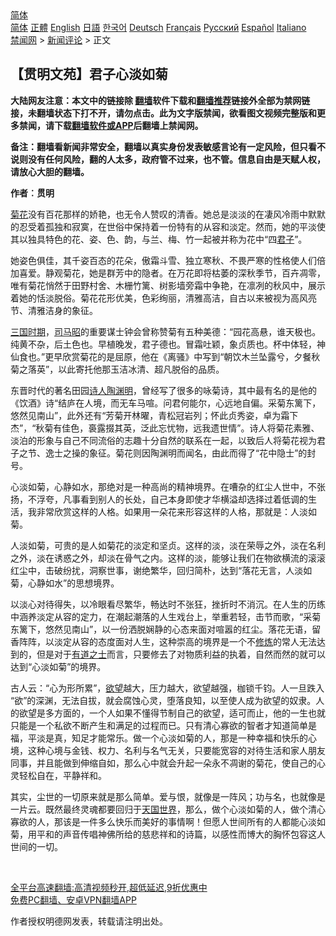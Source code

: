  <!-- 面包屑导航 --> <div class="breadcrumb"><!-- GTranslate: https://gtranslate.io/ -->  <div class="switcher notranslate">  <div class="selected">  <a href="#" onclick="return false;"> 简体</a>  </div>  <div class="option">  <a href="https://www.bannedbook.org" onclick="doGTranslate('zh-CN|zh-CN');jQuery('div.switcher div.selected a').html(jQuery(this).html());return false;" title="简体中文" class="nturl selected"> 简体</a>  <a href="https://www.bannedbook.org/zh-tw/" onclick="doGTranslate('zh-CN|zh-TW');jQuery('div.switcher div.selected a').html(jQuery(this).html());return false;" title="繁體中文" class="nturl"> 正體</a>  <a href="https://www.bannedbook.org/en/" onclick="doGTranslate('zh-CN|en');jQuery('div.switcher div.selected a').html(jQuery(this).html());return false;" title="English" class="nturl"> English</a>  <a href="https://www.bannedbook.org/ja/" onclick="doGTranslate('zh-CN|ja');jQuery('div.switcher div.selected a').html(jQuery(this).html());return false;" title="日本語" class="nturl"> 日語</a>  <a href="https://www.bannedbook.org/ko/" onclick="doGTranslate('zh-CN|ko');jQuery('div.switcher div.selected a').html(jQuery(this).html());return false;" title="한국어" class="nturl"> 한국어</a>  <a href="https://www.bannedbook.org/de/" onclick="doGTranslate('zh-CN|de');jQuery('div.switcher div.selected a').html(jQuery(this).html());return false;" title="Deutsch" class="nturl"> Deutsch</a>  <a href="https://www.bannedbook.org/fr/" onclick="doGTranslate('zh-CN|fr');jQuery('div.switcher div.selected a').html(jQuery(this).html());return false;" title="Français" class="nturl"> Français</a>  <a href="https://www.bannedbook.org/ru/" onclick="doGTranslate('zh-CN|ru');jQuery('div.switcher div.selected a').html(jQuery(this).html());return false;" title="Русский" class="nturl"> Русский</a>  <a href="https://www.bannedbook.org/es/" onclick="doGTranslate('zh-CN|es');jQuery('div.switcher div.selected a').html(jQuery(this).html());return false;" title="Español" class="nturl"> Español</a>  <a href="https://www.bannedbook.org/it/" onclick="doGTranslate('zh-CN|it');jQuery('div.switcher div.selected a').html(jQuery(this).html());return false;" title="Italiano" class="nturl"> Italiano</a>  </div>  </div>      <div class='breadcrumb-sub'><!-- Breadcrumb NavXT 6.3.0 --> <a href="https://www.bannedbook.org/" class="home">禁闻网</a> &gt; <a href="https://www.bannedbook.org/bnews/comments/" class="category">新闻评论</a> &gt; 正文</div></div><h2>【贯明文苑】君子心淡如菊</h2> <p class="notice"><b>大陆网友注意：本文中的链接除 <a href="https://github.com/bannedbook/fanqiang" >翻墙</a>软件下载和<a href="https://github.com/killgcd/justmysocks/blob/master/README.md">翻墙推荐</a>链接外全部为禁网链接，未翻墙状态下打不开，请勿点击。此为文字版禁闻，欲看图文视频完整版和更多禁闻，请下载<a href="https://github.com/bannedbook/fanqiang">翻墙软件或APP</a>后翻墙上禁闻网。</p><p>备注：翻墙看新闻非常安全，翻墙以真实身份发表敏感言论有一定风险，但只看不说则没有任何风险，翻的人太多，政府管不过来，也不管。信息自由是天赋人权，请放心大胆的翻墙。</b></p>  <div class="entry"> <p>              <a href="https://i1.wp.com/upload-images-bucket-v64rleca837do.s3.eu-west-1.amazonaws.com/wp-content/uploads/2021/07/13050454/%E5%90%9B%E5%AD%90%E5%BF%83%E6%B7%A1%E5%A6%82%E8%8F%8A%EF%BC%88%E5%9C%96%E7%89%87%E4%BE%86%E6%BA%90%EF%BC%9APixabay%EF%BC%89.jpeg?fit=1092%2C728&#038;ssl=1" data-caption=""></a>                            </p> <p><strong>作者︰贯明</strong></p> <p><a href="https://www.bannedbook.org/bnews/tag/%E8%8F%8A%E8%8A%B1/" class="st_tag internal_tag" rel="tag" title="标签 菊花 下的日志">菊花</a>没有百花那样的娇艳，也无令人赞叹的清香。她总是淡淡的在凄风冷雨中默默的忍受着孤独和寂寞，在世俗中保持着一份特有的从容和淡定。然而，她的平淡使其以独具特色的花、姿、色、韵，与兰、梅、竹一起被并称为花中“四<a href="https://www.bannedbook.org/bnews/tag/%E5%90%9B%E5%AD%90/" class="st_tag internal_tag" rel="tag" title="标签 君子 下的日志">君子</a>”。</p>  <p>她姿色俱佳，其千姿百态的花朵，傲霜斗雪、独立寒秋、不畏严寒的性格使人们倍加喜爱。静观菊花，她是群芳中的隐者。在万花即将枯萎的深秋季节，百卉凋零，唯有菊花悄然于田野村舍、木栅竹篱、树影墙旁霜中争艳，在凛冽的秋风中，展示着她的恬淡脱俗。菊花花形优美，色彩绚丽，清雅高洁，自古以来被视为高风亮节、清雅洁身的象征。</p> <p><a href="https://www.bannedbook.org/bnews/tag/%e4%b8%89%e5%9b%bd%e6%97%b6%e6%9c%9f/" class="st_tag internal_tag" rel="tag" title="标签 三国时期 下的日志">三国时期</a>，<a href="https://www.bannedbook.org/bnews/tag/%e5%8f%b8%e9%a9%ac%e6%98%ad/" class="st_tag internal_tag" rel="tag" title="标签 司马昭 下的日志">司马昭</a>的重要谋士钟会曾称赞菊有五种美德：“园花高悬，谁天极也。纯黄不杂，后土色也。早植晚发，君子德也。冒霜吐颖，象贞质也。杯中体轻，神仙食也。”更早欣赏菊花的是屈原，他在《离骚》中写到“朝饮木兰坠露兮，夕餐秋菊之落英”，以此寄托他那玉洁冰清、超凡脱俗的品质。</p> <p>东晋时代的著名田园<span class='wp_keywordlink'><a href="https://www.bannedbook.org/forum11/topic295.html" title="禁片：诗人的悲歌" target="_blank">诗人</a></span><a href="https://www.bannedbook.org/bnews/tag/%e9%99%b6%e6%b8%8a%e6%98%8e/" class="st_tag internal_tag" rel="tag" title="标签 陶渊明 下的日志">陶渊明</a>，曾经写了很多的咏菊诗，其中最有名的是他的《饮酒》诗“结庐在人境，而无车马喧。问君何能尔，心远地自偏。采菊东篱下，悠然见南山”，此外还有“芳菊开林曜，青松冠岩列；怀此贞秀姿，卓为霜下杰”，“秋菊有佳色，裛露掇其英，泛此忘忧物，远我遗世情”。诗人将菊花素雅、淡泊的形象与自己不同流俗的志趣十分自然的联系在一起，以致后人将菊花视为君子之节、逸士之操的象征。菊花则因陶渊明而闻名，由此而得了“花中隐士”的封号。</p>  <p>心淡如菊，心静如水，那绝对是一种高尚的精神境界。在嘈杂的红尘人世中，不张扬，不浮夸，凡事看到别人的长处，自己本身即使才华横溢却选择过着低调的生活，我非常欣赏这样的人格。如果用一朵花来形容这样的人格，那就是：人淡如菊。</p> <p>人淡如菊，可贵的是人如菊花的淡定和坚贞。这样的淡，淡在荣辱之外，淡在名利之外，淡在诱惑之外，却淡在骨气之内。这样的淡，能够让我们在物欲横流的滚滚红尘中，击破纷扰，洞察世事，谢绝繁华，回归简朴，达到“落花无言，人淡如菊，心静如水”的思想境界。</p> <p>以淡心对待得失，以冷眼看尽繁华，畅达时不张狂，挫折时不消沉。在人生的历练中涵养淡定从容的定力，在潮起潮落的人生戏台上，举重若轻，击节而歌，“采菊东篱下，悠然见南山”，以一份洒脱娴静的心态来面对喧嚣的红尘。落花无语，留香阵阵，以淡定从容的态度面对人生，这种崇高的境界是一个不<span class='wp_keywordlink'><a href="https://www.qi-gong.me/" title="气功修炼网" target="_blank">修炼</a></span>的常人无法达到的，但是对于<a href="https://www.bannedbook.org/bnews/tag/%e6%9c%89%e9%81%93%e4%b9%8b%e5%a3%ab/" class="st_tag internal_tag" rel="tag" title="标签 有道之士 下的日志">有道之士</a>而言，只要修去了对物质利益的执着，自然而然的就可以达到“心淡如菊”的境界。</p>  <p>古人云：“心为形所累”，<a href="https://www.bannedbook.org/bnews/tag/%E6%AC%B2%E6%9C%9B/" class="st_tag internal_tag" rel="tag" title="标签 欲望 下的日志">欲望</a>越大，压力越大，欲望越强，枷锁千钧。人一旦跌入 “欲”的深渊，无法自拔，就会腐蚀心灵，堕落良知，以至使人成为欲望的奴隶。人的欲望是多方面的，一个人如果不懂得节制自己的欲望，适可而止，他的一生也就只能是一个私欲不断产生和满足的过程而已。只有清心寡欲的智者才知道简单是福，平淡是真，知足才能常乐。做一个心淡如菊的人，那是一种幸福和快乐的心境，这种心境与金钱、权力、名利与名气无关，只要能宽容的对待生活和家人朋友同事，并且能做到伸缩自如，那么心中就会升起一朵永不凋谢的菊花，使自己的心灵轻松自在，平静祥和。</p> <p>其实，尘世的一切原来就是那么简单。爱与恨，就像是一阵风；功与名，也就像是一片云。既然最终灵魂都要回归于<a href="https://www.bannedbook.org/bnews/tag/%E5%A4%A9%E5%9B%BD%E4%B8%96%E7%95%8C/" class="st_tag internal_tag" rel="tag" title="标签 天国世界 下的日志">天国世界</a>，那么，做个心淡如菊的人，做个清心寡欲的人，那该是一件多么快乐而美好的事情啊！但愿人世间所有的人都能心淡如菊，用平和的声音传唱神佛所给的慈悲祥和的诗篇，以感性而博大的胸怀包容这人世间的一切。</p> <p>&nbsp;</p>  <p class="texttj"> <a href="https://github.com/bannedbook/fanqiang/wiki/V2ray%E6%9C%BA%E5%9C%BA" target="_blank">全平台高速翻墙:高清视频秒开,超低延迟,9折优惠中</a><br/> <a href="https://github.com/bannedbook/fanqiang/wiki/%E7%A6%81%E9%97%BB%E7%BD%91%E5%AE%89%E5%8D%93%E7%BF%BB%E5%A2%99%E6%96%B0%E9%97%BBAPP" target="_blank">免费PC翻墙、安卓VPN翻墙APP</a></p><p>作者授权明德网发表，转载请注明出处。</p><a name='sharetosocial'></a>  <div style="margin-bottom:5px;padding-bottom:5px;clear:both"> <div id="archive-pix-1" class="banner-ads"> <!-- AuctionX Display platform tag START --> <div id="26318x728x90x621x_ADSLOT2" clicktrack="%%CLICK_URL_ESC%%"></div> <!-- AuctionX Display platform tag END --> </div> <div id="archive-pix-2" class="banner-ads"> <!-- AuctionX Display platform tag START --> <div id="26315x300x250x621x_ADSLOT2" clicktrack="%%CLICK_URL_ESC%%"></div> <!-- AuctionX Display platform tag END --> </div> </div>  <div id="archive-pix-1" class="banner-ads"> <!-- AuctionX Display platform tag START --> <div id="26318x728x90x621x_ADSLOT3" clicktrack="%%CLICK_URL_ESC%%"></div> <!-- AuctionX Display platform tag END --> </div> </div><!--END ENTRY--> 
